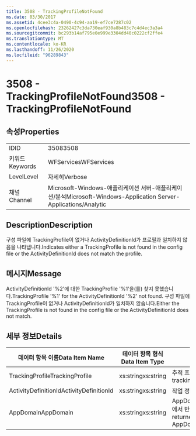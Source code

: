 ```yaml
---
title: 3508 - TrackingProfileNotFound
ms.date: 03/30/2017
ms.assetid: 4cee3c4a-0490-4c94-aa19-ef7ce7287c02
ms.openlocfilehash: 23262427c3da730eaf930a8b483c7c4d4ec3a3a4
ms.sourcegitcommit: bc293b14af795e0e999e3304dd40c0222cf2ffe4
ms.translationtype: MT
ms.contentlocale: ko-KR
ms.lasthandoff: 11/26/2020
ms.locfileid: "96289843"
---
```

# <a name="3508---trackingprofilenotfound"></a><span data-ttu-id="25594-102">3508 - TrackingProfileNotFound</span><span class="sxs-lookup"><span data-stu-id="25594-102">3508 - TrackingProfileNotFound</span></span>

## <a name="properties"></a><span data-ttu-id="25594-103">속성</span><span class="sxs-lookup"><span data-stu-id="25594-103">Properties</span></span>  
  
|||  
|-|-|  
|<span data-ttu-id="25594-104">ID</span><span class="sxs-lookup"><span data-stu-id="25594-104">ID</span></span>|<span data-ttu-id="25594-105">3508</span><span class="sxs-lookup"><span data-stu-id="25594-105">3508</span></span>|  
|<span data-ttu-id="25594-106">키워드</span><span class="sxs-lookup"><span data-stu-id="25594-106">Keywords</span></span>|<span data-ttu-id="25594-107">WFServices</span><span class="sxs-lookup"><span data-stu-id="25594-107">WFServices</span></span>|  
|<span data-ttu-id="25594-108">Level</span><span class="sxs-lookup"><span data-stu-id="25594-108">Level</span></span>|<span data-ttu-id="25594-109">자세히</span><span class="sxs-lookup"><span data-stu-id="25594-109">Verbose</span></span>|  
|<span data-ttu-id="25594-110">채널</span><span class="sxs-lookup"><span data-stu-id="25594-110">Channel</span></span>|<span data-ttu-id="25594-111">Microsoft-Windows-애플리케이션 서버-애플리케이션/분석</span><span class="sxs-lookup"><span data-stu-id="25594-111">Microsoft-Windows-Application Server-Applications/Analytic</span></span>|  
  
## <a name="description"></a><span data-ttu-id="25594-112">Description</span><span class="sxs-lookup"><span data-stu-id="25594-112">Description</span></span>  

 <span data-ttu-id="25594-113">구성 파일에 TrackingProfile이 없거나 ActivityDefinitionId가 프로필과 일치하지 않음을 나타냅니다.</span><span class="sxs-lookup"><span data-stu-id="25594-113">Indicates either a TrackingProfile is not found in the config file or the ActivityDefinitionId does not match the profile.</span></span>  
  
## <a name="message"></a><span data-ttu-id="25594-114">메시지</span><span class="sxs-lookup"><span data-stu-id="25594-114">Message</span></span>  

 <span data-ttu-id="25594-115">ActivityDefinitionId '%2'에 대한 TrackingProfile '%1'을(를) 찾지 못했습니다.</span><span class="sxs-lookup"><span data-stu-id="25594-115">TrackingProfile '%1' for the ActivityDefinitionId '%2' not found.</span></span> <span data-ttu-id="25594-116">구성 파일에 TrackingProfile이 없거나 ActivityDefinitionId가 일치하지 않습니다.</span><span class="sxs-lookup"><span data-stu-id="25594-116">Either the TrackingProfile is not found in the config file or the ActivityDefinitionId does not match.</span></span>  
  
## <a name="details"></a><span data-ttu-id="25594-117">세부 정보</span><span class="sxs-lookup"><span data-stu-id="25594-117">Details</span></span>  
  
|<span data-ttu-id="25594-118">데이터 항목 이름</span><span class="sxs-lookup"><span data-stu-id="25594-118">Data Item Name</span></span>|<span data-ttu-id="25594-119">데이터 항목 형식</span><span class="sxs-lookup"><span data-stu-id="25594-119">Data Item Type</span></span>|<span data-ttu-id="25594-120">Description</span><span class="sxs-lookup"><span data-stu-id="25594-120">Description</span></span>|  
|--------------------|--------------------|-----------------|  
|<span data-ttu-id="25594-121">TrackingProfile</span><span class="sxs-lookup"><span data-stu-id="25594-121">TrackingProfile</span></span>|<span data-ttu-id="25594-122">xs:string</span><span class="sxs-lookup"><span data-stu-id="25594-122">xs:string</span></span>|<span data-ttu-id="25594-123">추적 프로필의 이름입니다.</span><span class="sxs-lookup"><span data-stu-id="25594-123">The name of the tracking profile.</span></span>|  
|<span data-ttu-id="25594-124">ActivityDefinitionId</span><span class="sxs-lookup"><span data-stu-id="25594-124">ActivityDefinitionId</span></span>|<span data-ttu-id="25594-125">xs:string</span><span class="sxs-lookup"><span data-stu-id="25594-125">xs:string</span></span>|<span data-ttu-id="25594-126">작업 정의 ID입니다.</span><span class="sxs-lookup"><span data-stu-id="25594-126">The activity definition id.</span></span>|  
|<span data-ttu-id="25594-127">AppDomain</span><span class="sxs-lookup"><span data-stu-id="25594-127">AppDomain</span></span>|<span data-ttu-id="25594-128">xs:string</span><span class="sxs-lookup"><span data-stu-id="25594-128">xs:string</span></span>|<span data-ttu-id="25594-129">AppDomain.CurrentDomain.FriendlyName에서 반환되는 문자열입니다.</span><span class="sxs-lookup"><span data-stu-id="25594-129">The string returned by AppDomain.CurrentDomain.FriendlyName.</span></span>|
